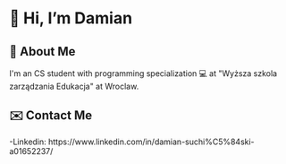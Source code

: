<h1>👋  Hi, I’m Damian</h1>

<h2>👨 About Me </h2>
I'm an CS student with programming specialization 💻  at "Wyższa szkola zarządzania Edukacja" at Wroclaw. 

<h2>✉️ Contact Me </h2>
-Linkedin: https://www.linkedin.com/in/damian-suchi%C5%84ski-a01652237/
